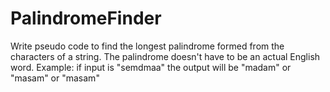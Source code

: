 # PalindromeFinder
Write pseudo code to find the longest palindrome formed from the characters of a string. The palindrome doesn't have to be an actual English word.  Example: if input is "semdmaa" the output will be "madam" or "masam" or "masam"
